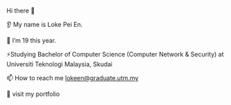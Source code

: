 Hi there 👋

👂 My name is Loke Pei En.

🔭 I’m 19 this year.

⚡Studying Bachelor of Computer Science (Computer Network & Security) at Universiti Teknologi Malaysia, Skudai

📫 How to reach me lokeen@graduate.utm.my

🌱 visit my portfolio 
